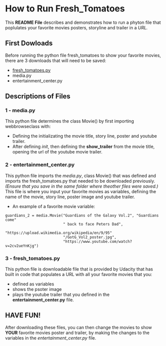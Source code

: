 # How to Run Fresh_Tomatoes

This **README File** describes and demonstrates how to run a phyton file that poplulates your favorite movies posters, storyline and trailer in a _URL._

## First Dowloads
Before running the python file fresh_tomatoes to show your favorite movies, there are 3 downloads that will need to be saved:

* [fresh_tomatoes.py](https://s3.amazonaws.com/udacity-hosted-downloads/ud036/fresh_tomatoes.py)
* media.py
* entertainment_center.py

## Descriptions of Files
### 1 - media.py
This python file determines the class Movie() by first importing webbrowseclass with:
*  Defining the initializating the movie title, story line, poster and youtube trailer.  
*   After defining _init_, then defining the **show_trailer** from the movie title, 
          opening the url of the youtube movie trailer.
       
### 2 - entertainment_center.py
This python file imports the _media.py_, class Movie() that was defined and imports the fresh_tomatoes.py 
    that needed to be downloaded previously.
    _(Ensure that you save in the same folder where theother files were saved.)_
This file is where you input your favorite movies as variables, defining the name of the movie, story line, 
    poster image and youtube trailer.  
* An example of a favorite movie variable:       
```
guardians_2 = media.Movie("Guardians of the Galaxy Vol.2", "Guardians come"
                          " back to face Peters Dad",
                          "https://upload.wikimedia.org/wikipedia/en/9/95"
                          "/GotG_Vol2_poster.jpg",
                          "https://www.youtube.com/watch?v=2cv2ueYnKjg") 
```
### 3 - fresh_tomatoes.py
This python file is downloadable file that is provided by Udacity that has built in code that populates a URL with all your favorite movies that you:
* defined as variables
* shows the psoter image
* plays the youtube trailer that you defined in the **entertainment_center.py** file.

## HAVE FUN!
After downloading these files, you can then change the movies to show **YOUR** favorite movies poster and trailer, by making the changes to the variables in the _entertainment_center.py_ file.